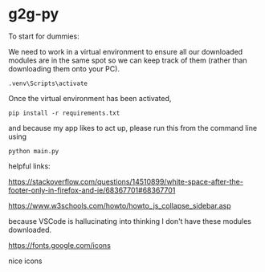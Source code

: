 # g2g-py
To start for dummies:

We need to work in a virtual environment to ensure all our downloaded modules are in the same spot so we can keep track of them (rather than downloading them onto your PC).

`
.venv\Scripts\activate
`

Once the virtual environment has been activated,

`
pip install -r requirements.txt
`

and because my app likes to act up, please run this from the command line using

`
python main.py
`


helpful links:

https://stackoverflow.com/questions/14510899/white-space-after-the-footer-only-in-firefox-and-ie/68367701#68367701
<!-- Helped fix a Firefox-only issue -->


https://www.w3schools.com/howto/howto_js_collapse_sidebar.asp 
<!-- This one taught me how to move content to the right! -->

because VSCode is hallucinating into thinking I don't have these modules downloaded.



https://fonts.google.com/icons

nice icons
